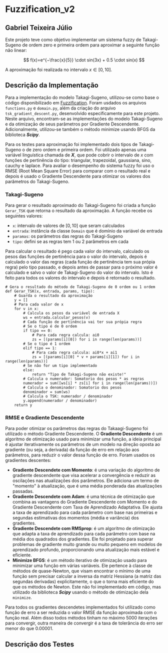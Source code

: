 ﻿# Fuzzification_v2

## Gabriel Teixeira Júlio

Este projeto teve como objetivo implementar um sistema fuzzy de Takagi-Sugeno de ordem zero e primeira ordem para aproximar a seguinte função não linear:

$$
f(x)=e^{−\frac{x}{5}} \cdot sin(3x) + 0.5  \cdot  sin(x)
$$

A aproximação foi realizada no intervalo $x \in [0,10]$.

## Descrição da Implementação

Para a implementação do modelo Takagi-Sugeno, utilizou-se como base o código disponibilizado em [Fuzzification](https://github.com/Kingdrasill/Fuzzification). Foram usdados os arquivos `functions.py` e `domain.py`, além da criação do arquivo `tsk_gradient_descent.py`, desenvolvido especificamente para este projeto. Neste arquivo, encontram-se as implementações do modelo Takagi-Sugeno e da otimização de seus parâmetros por Gradiente Descendente. Adicionalmente, utilizou-se também o método minimize usando BFGS da biblioteca **_Scipy_**.

Para os testes para aproximação foi implementado dois tipos de Takagi-Sugeno o de zero ordem e primeira ordem. Foi utilizado apenas uma variável linguística chamada de **_X_**, que pode cobrir o intervalo de $x$ com funções de pertinência do tipo: triangular, trapezoidal, gaussiana, sino, cauchy e laplace. Para avaliar o desempenho do sistema fuzzy foi uso o RMSE (Root Mean Square Error) para comparar com o resultado real e depois é usado o Gradiente Descendente para otimizar os valores dos parâmetros do Takagi-Sugeno.

### Takagi-Sugeno

Para gerar o resultado aproximado do Takagi-Sugeno foi criada a função `Gerar_TSK` que retorna o resultado da aproximação. A função recebe os seguintes valores:

- `x`: intervalo de valores de $[0,10]$ que seram calculados
- `entrada`: instância da classe `Domain` que é domínio da variável de entrada
- `paramas`: os parâmetros das regras do Takagi-Sugeno
- `tipo`: defini se as regras tem 1 ou 2 parâmetros em cada

Para calcular o resultado é pego cada valor do intervalo, calculado os pesos das funções de pertinência para o valor do intervalo, depois é calculado o valor das regras (cada função de pertinência tem sua própia regra) pelo tipo passado, e depois antes de passar para o próximo valor é calculado e salvo o valor de Takagi-Sugeno do valor do intervalo. Isto é feito para todos os valores do intervalo e depois é retornado o resultado.

```
# Gera o resultado do método de Takagi-Sugeno de 0 ordem ou 1 ordem
def Gerar_TSK(x, entrada, params, tipo):
    # Guarda o resultado da aproximação
    y = []
    # Para cada valor de x
    for v in x:
        # Calcula os pesos da variável de entrada X
        ws = entrada.calcular_pesos(v)
        # Cada função de pertinência vai ter sua própia regra
        # Se o tipo é de 0 ordem
        if tipo == 0:
            # Para cada regra calcula: ai0
            zs = [(params[i][0]) for i in range(len(params))]
        # Se o tipo é 1 ordem
        elif tipo == 1:
            # Para cada regra calcula: ai0*x + ai1
            zs = [(params[i][0] * v + params[i][1]) for i in range(len(params))]
        # Se não for um tipo implementado
        else:
            return "Tipo de Takagi-Sugeno não existe!"
        # Calcula o numerador: Somatorio dos pesos * as regras
        numerador = sum([ws[i] * zs[i] for i in range(len(params))])
        # Calcula o denominador: Somatorio dos pesos
        denominador = sum(ws)
        # Calcula o TSK: numerador / denominador
        y.append(numerador / denominador)
    return y
```

### RMSE e Gradiente Descendente

Para poder otimizar os parâmetros das regras do Takaagi-Sugeno foi utilizado o método Gradiente Descendente. O **Gradiente Descendente** é um algoritmo de otimização usado para minimizar uma função, a ideia principal é ajustar iterativamente os parâmetros de um modelo na direção oposta ao gradiente (ou seja, a derivada) da função de erro em relação aos parâmetros, para reduzir o valor dessa função de erro. Foram usados os gradientes descentes:

- **Gradiente Descendete com Momento**: é uma variação do algoritmo de gradiente descendente que visa acelerar a convergência e reduzir as oscilações nas atualizações dos parâmetros. Ele adiciona um termo de "momento" à atualização, que é uma média ponderada das atualizações passadas.
- **Gradiente Descendete com Adam**: é uma técnica de otimização que combina as vantagens do Gradiente Descendente com Momento e do Gradiente Descendente com Taxa de Aprendizado Adaptativa. Ele ajusta a taxa de aprendizado para cada parâmetro com base nas primeiras e segundas estimativas dos momentos (média e variância) dos gradientes.
- **Gradiente Descendete com RMSprop**: é um algoritmo de otimização que adapta a taxa de aprendizado para cada parâmetro com base na média dos quadrados dos gradientes. Ele foi projetado para superar problemas de gradiente muito grande ou muito pequeno em modelos de aprendizado profundo, proporcionando uma atualização mais estável e eficiente.
- **Minimize BFGS**: é um método iterativo de otimização usado para minimizar uma função em várias variáveis. Ele pertence à classe de métodos de quase-Newton, que visam encontrar o mínimo de uma função sem precisar calcular a inversa da matriz Hessiana (a matriz das segundas derivadas) explicitamente, o que o torna mais eficiente do que os métodos de Newton. Este não foi implementado em código, mas utilizado da biblioteca **_Scipy_** usando o método de otimização dela `minimize`.

Para todos os gradientes descendetes implementados foi utilizado como função de erro a ser reduzida o valor RMSE da função aproximada com o função real. Além disso todos métodos tinham no máximo 5000 iterações para convergir, outra maneira de convergir é a taxa de tolerância do erro ser menor do que 0.00001.

## Descrição dos Testes
